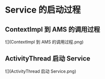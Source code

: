 # **Service 的启动过程**
##  ContextImpl 到 AMS 的调用过程
![](ContextImpl 到 AMS 的调用过程.png)

## ActivityThread 启动 Service
![](ActivityThread 启动 Service.png)